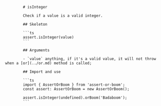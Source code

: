             # isInteger

            Check if a value is a valid integer.

            ## Skeleton

            ```ts
            assert.isInteger(value)
            ```

            ## Arguments

            - `value` anything, if it's a valid value, it will not throw when a [or](../or.md) method is called;

            ## Import and use

            ```ts
            import { AssertOrBoom } from 'assert-or-boom';
            const assert: AssertOrBoom = new AssertOrBoom();

            assert.isInteger(undefined).orBoom('Badaboom');
            ```
